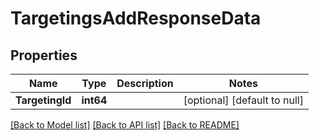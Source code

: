 # TargetingsAddResponseData

## Properties
Name | Type | Description | Notes
------------ | ------------- | ------------- | -------------
**TargetingId** | **int64** |  | [optional] [default to null]

[[Back to Model list]](../README.md#documentation-for-models) [[Back to API list]](../README.md#documentation-for-api-endpoints) [[Back to README]](../README.md)


